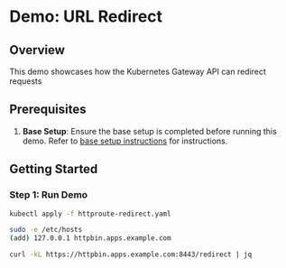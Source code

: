 # Demo: URL Redirect

## Overview
This demo showcases how the Kubernetes Gateway API can redirect requests

## Prerequisites
1. **Base Setup**: Ensure the base setup is completed before running this demo. Refer to [base setup instructions](../../../README.md) for instructions.

## Getting Started

### Step 1: Run Demo
```sh
kubectl apply -f httproute-redirect.yaml

sudo -e /etc/hosts
(add) 127.0.0.1 httpbin.apps.example.com

curl -kL https://httpbin.apps.example.com:8443/redirect | jq
```
